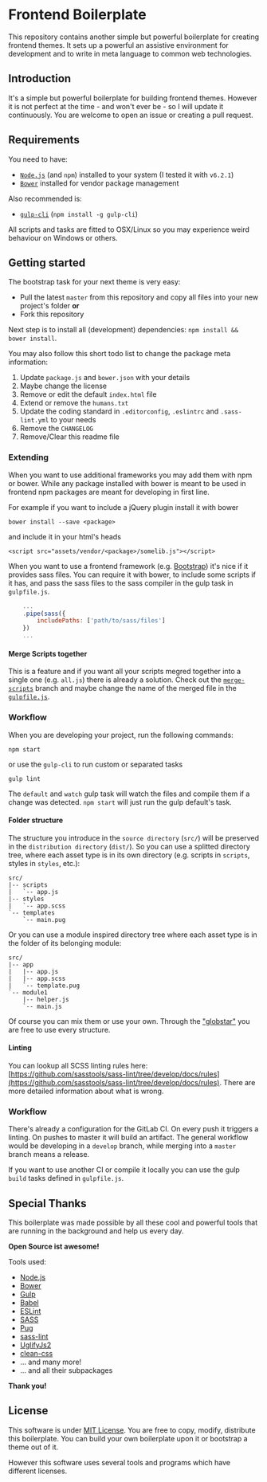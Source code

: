 # Frontend Boilerplate
This repository contains another simple but powerful boilerplate for creating frontend themes. 
It sets up a powerful an assistive environment for development and to write in meta language to common web technologies.

## Introduction
It's a simple but powerful boilerplate for building frontend themes. However it is not perfect 
at the time - and won't ever be - so I will update it continuously. You are welcome to open 
an issue or creating a pull request.

## Requirements
You need to have:
* [`Node.js`](https://nodejs.org/) (and `npm`) installed to your system (I tested it with `v6.2.1`)
* [`Bower`](https://bower.io/) installed for vendor package management

Also recommended is:
* [`gulp-cli`](https://www.npmjs.com/package/gulp-cli) (`npm install -g gulp-cli`)
  
All scripts and tasks are fitted to OSX/Linux so you may experience weird behaviour on Windows or others.

## Getting started
The bootstrap task for your next theme is very easy:
* Pull the latest `master` from this repository and copy all files into your new project's folder **or**
* Fork this repository

Next step is to install all (development) dependencies: `npm install && bower install`.

You may also follow this short todo list to change the package meta information:
1. Update `package.js` and `bower.json` with your details
2. Maybe change the license
3. Remove or edit the default `index.html` file
4. Extend or remove the `humans.txt`
5. Update the coding standard in `.editorconfig`, `.eslintrc` and `.sass-lint.yml` to your needs
6. Remove the `CHANGELOG`
7. Remove/Clear this readme file

### Extending
When you want to use additional frameworks you may add them with npm or bower. 
While any package installed with bower is meant to be used in frontend npm packages are 
meant for developing in first line.
 
For example if you want to include a jQuery plugin install it with bower
```
bower install --save <package>
```
and include it in your html's heads
```
<script src="assets/vendor/<package>/somelib.js"></script>
```

When you want to use a frontend framework (e.g. [Bootstrap](getbootstrap.com)) it's nice if 
it provides sass files. You can require it with bower, to include some scripts if it has, and 
pass the sass files to the sass compiler in the gulp task in `gulpfile.js`.
```JavaScript
	...
	.pipe(sass({
		includePaths: ['path/to/sass/files']
	})
	...
```

#### Merge Scripts together
This is a feature and if you want all your scripts megred together into a single one (e.g. `all.js`) there is already a solution.
Check out the [`merge-scripts`](https://gitlab.com/jdoubleu/frontend-boilerplate/tree/merge-scripts) branch and maybe change the name of the merged file in the [`gulpfile.js`](https://gitlab.com/jdoubleu/frontend-boilerplate/blob/merge-scripts/gulpfile.js).

### Workflow
When you are developing your project, run the following commands:
```
npm start
```
or use the `gulp-cli` to run custom or separated tasks
```
gulp lint
```

The `default` and `watch` gulp task will watch the files and compile them if a change was detected. 
`npm start` will just run the gulp default's task.

#### Folder structure
The structure you introduce in the `source directory` (`src/`) will be preserved in the `distribution directory` (`dist/`).
So you can use a splitted directory tree, where each asset type is in its own directory (e.g. scripts in `scripts`, styles in `styles`, etc.):
```
src/
|-- scripts
|   `-- app.js
|-- styles
|   `-- app.scss
`-- templates
    `-- main.pug
```
Or you can use a module inspired directory tree where each asset type is in the folder of its belonging module:
```
src/
|-- app
|   |-- app.js
|   |-- app.scss
|   `-- template.pug
`-- module1
    |-- helper.js
    `-- main.js
```
Of course you can mix them or use your own. 
Through the ["globstar"](https://github.com/isaacs/node-glob#glob-primer) you are free to use every structure. 

#### Linting
You can lookup all SCSS linting rules here: [https://github.com/sasstools/sass-lint/tree/develop/docs/rules](https://github.com/sasstools/sass-lint/tree/develop/docs/rules).
There are more detailed information about what is wrong.

### Workflow
There's already a configuration for the GitLab CI. On every push it triggers a linting.
On pushes to master it will build an artifact. The general workflow would be developing in a `develop` branch, 
while merging into a `master` branch means a release.

If you want to use another CI or compile it locally you can use the gulp `build` tasks defined in `gulpfile.js`.

## Special Thanks
This boilerplate was made possible by all these cool and powerful tools that are running in 
the background and help us every day.
 
**Open Source ist awesome!**

Tools used:
* [Node.js](https://nodejs.org/)
* [Bower](https://bower.io/)
* [Gulp](http://gulpjs.com/)
* [Babel](https://babeljs.io/)
* [ESLint](http://eslint.org/)
* [SASS](http://sass-lang.com/)
* [Pug](https://pugjs.org/)
* [sass-lint](https://stylelint.io/)
* [UglifyJs2](https://github.com/mishoo/UglifyJS2)
* [clean-css](https://github.com/jakubpawlowicz/clean-css)
* ... and many more!
* ... and all their subpackages

**Thank you!**

## License
This software is under [MIT License](LICENSE). You are free to copy, modify, distribute this boilerplate.
You can build your own boilerplate upon it or bootstrap a theme out of it.

However this software uses several tools and programs which have different licenses. 